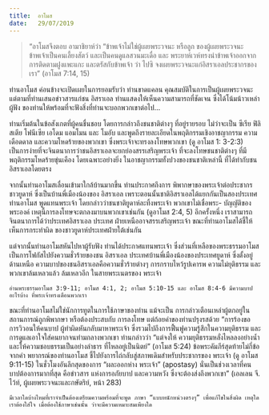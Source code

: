 ```yaml
---
title:  อาโมส
date:   29/07/2019
---
```


> <p></p>
> “อาโมสจึงตอบ อามาชิยาห์ว่า “ข้าพเจ้าไม่ใช่ผู้เผยพระวจนะ หรือลูก ของผู้เผยพระวจนะ ข้าพเจ้าเป็นคนเลี้ยงสัตว์ และเป็นคนดูแลสวนมะเดื่อ และ พระยาห์เวห์ทรงนำข้าพเจ้าออกจากการติดตามฝูงแพะแกะ และตรัสกับข้าพเจ้า  ว่า ไปซิ จงเผยพระวจนะแก่อิสราเอลประชากรของเรา” (อาโมส 7:14, 15)

ท่านอาโมส ค่อนข้างจะเปิดเผยในการยอมรับว่า ท่านขาดแคลน คุณสมบัติในการเป็นผู้เผยพระวจนะ แต่ตามที่ท่านเสนอข่าวสารแก่ชน อิสราเอล ท่านแสดงให้เห็นความสามารถที่ชัดเจน ซึ่งได้โน้มน้าวเหล่าผู้ฟัง ของท่านให้พร้อมที่จะฟังสิ่งที่ท่านจะบอกพวกเขาต่อไป...

ท่านเริ่มต้นในข้อสังเกตที่ผู้คนชื่นชอบ โดยการกล่าวถึงชนชาติต่างๆ ที่อยู่รายรอบ ไม่ว่าจะเป็น ซีเรีย ฟิลิสเตีย โฟนีเซีย เอโดม แอมโมน และ โมอับ และพูดถึงรายละเอียดในพฤติกรรมเชิงอาชญากรรม ความเดือดดาล และความโหดร้ายของพวกเขา ซึ่งพระเจ้าจะทรงลงโทษพวกเขา (ดู อาโมส 1: 3-2:3) เป็นการง่ายที่จะจินตนาการว่าชนอิสราเอลจะยกย่องสรรเสริญพระเจ้า ที่จะลงโทษชนชาติต่างๆ ที่มีพฤติกรรมโหดร้ายขุ่นเคือง โดยเฉพาะอย่างยิ่ง ในอาชญากรรมทั้งปวงของชนชาติเหล่านี้ ที่ได้ทำกับชนอิสราเอลโดยตรง

จากนั้นท่านอาโมสเลื่อนเข้ามาใกล้บ้านมากขึ้น ท่านประกาศถึงการ พิพากษาของพระเจ้าต่อประชากรชาวยูดาห์ ซึ่งเป็นบ้านพี่เมืองน้องของ อิสราเอล เพราะตอนนั้นชาติอิสราเอลได้แยกกันเป็นสองประเทศ ท่านอาโมส พูดแทนพระเจ้า โดยกล่าวว่าชนชาติยูดาห์ละทิ้งพระเจ้า พวกเขาไม่เชื่อพระ- บัญญัติของพระองค์ เหตุนี้การลงโทษจะตกลงมาบนพวกเขาเช่นกัน (ดูอาโมส 2:4, 5) อีกครั้งหนึ่ง เราสามารถจินตนาการได้ว่าประเทศอิสราเอล ประเทศ ฝ่ายเหนืออาจสรรเสริญพระเจ้า ขณะที่ท่านอาโมสได้ชี้ให้เห็นการกระทำผิด ของชาวยูดาห์ประเทศฝ่ายใต้เช่นกัน

แต่จากนั้นท่านอาโมสหันไปหาผู้รับฟัง ท่านได้ประกาศแทนพระเจ้า ซึ่งส่วนที่เหลือของพระธรรมอาโมส เป็นการโฟกัสไปยังความชั่วร้ายของชน อิสราเอล ประเทศบ้านพี่เมืองน้องของประเทศยูดาห์ ซึ่งตั้งอยู่ด้านเหนือ ความบาปของชนอิสราเอลคือความชั่วร้ายต่างๆ การกราบไหว้รูปเคารพ ความไม่ยุติธรรม และพวกเขาล้มเหลวแล้ว ล้มเหลวอีก ในสายพระเนตรของ พระเจ้า

`อ่านพระธรรมอาโมส 3:9-11; อาโมส 4:1, 2; อาโมส 5:10-15 และ อาโมส 8:4-6 มีความบาปอะไรบ้าง ที่พระเจ้าทรงเตือนพวกเรา`

ขณะที่ท่านอาโมสไม่ใช่นักการทูตในการใช้ภาษาของท่าน แม้จะเป็น การกล่าวเตือนเหล่าผู้ตกอยู่ในสถานการณ์ถูกพิพากษา หรือต้องประสบกับ การลงโทษ แต่ถ้อยคำของท่านปรุงรสด้วย “การร้องขอ การวิวอนให้คนบาป ผู้ทำผิดหันกลับมาหาพระเจ้า ซึ่งรวมไปถึงการฟื้นฟูความรู้สึกในความยุติธรรม และการดูแลเอาใจใส่คนยากจนท่ามกลางพวกเขา ท่านกล่าวว่า “แต่จงให้ ความยุติธรรมหลั่งไหลลงอย่างน้ำ และให้ความชอบธรรมเป็นอย่างลำธาร ที่ไหลอยู่เป็นนิตย์” (อาโมส 5:24) ข้อพระคัมภีร์สุดท้ายไม่กี่ข้อจากคำ พยากรณ์ของท่านอาโมส ชี้ไปยังการไถ่กลับสู่สภาพเดิมสำหรับประชากรของ พระเจ้า (ดู อาโมส 9:11-15) ในชั่วโมงอันลึกสุดของการ “ผละออกห่าง พระเจ้า” (apostasy) นั่นเป็นช่วงเวลาที่คนบาปต้องการมากที่สุด คือข่าวสาร แห่งการอภัยบาป และความหวัง ซึ่งจะต้องส่งถึงพวกเขา” (เอลเลน จี. ไว้ท์, ผู้เผยพระวจนะและกษัตริย์, หน้า 283)

`มีเวลาใดบ้างไหมที่เราจำเป็นต้องเตรียมความพร้อมที่จะพูด ภาษา “แบบหนักหน่วงตรงๆ” เพื่อแก้ไขในสิ่งผิด เหตุใดเราต้องใส่ใจ เมื่อต้องใช้ภาษาเช่นนั้น ว่าจะมีความเหมาะสมเพียงใด`